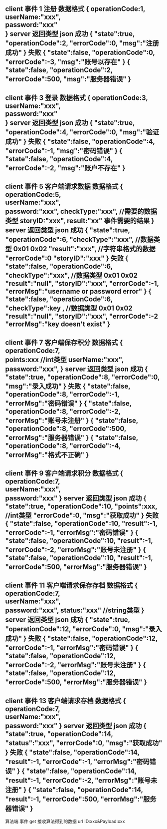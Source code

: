 
client
事件 1 注册
数据格式
{
    operationCode:1,   
    userName:"xxx",       
    password:"xxx"       
}
server
返回类型 json
成功
{
    "state":true,
    "operationCode":2,
    "errorCode":0,
    "msg":"注册成功"
}
失败
{
    "state":false,
    "operationCode":0,
    "errorCode":-3,
    "msg":"账号以存在"
}
{
    "state":false,
    "operationCode":2,
    "errorCode":500,
    "msg":"服务器错误"
}
-----------------------------------
client
事件 3 登录
数据格式
{
    operationCode:3,   
    userName:"xxx",       
    password:"xxx"       
}
server
返回类型 json
成功
{
    "state":true,
    "operationCode":4,
    "errorCode":0,
    "msg":"验证成功"
}
失败
{
    "state":false,
    "operationCode":4,
    "errorCode":-1,
    "msg":"密码错误"
}
{
    "state":false,
    "operationCode":4,
    "errorCode":-2,
    "msg":"账户不存在"
}
-----------------------------------
client
事件 5 客户端请求数据
数据格式
{
    operationCode:5,   
    userName:"xxx",       
    password:"xxx",
    checkType:"xxx",		//需要的数据类型
    storyID:"xxx",
    result:"xx"			事件需要的结果
}
server
返回类型 json
成功
{
    "state":true,
    "operationCode":6,
    "checkType":"xxx",		//数据类型 0x01 0x02
    "result":"xxx",		    //字符串格式的数据
    "errorCode":0
    "storyID":"xxx"
}
失败
{
    "state":false,
    "operationCode":6,
    "checkType":"xxx",		//数据类型 0x01 0x02
    "result":"null",
    "storyID":"xxx",
    "errorCode":-1,
    "errorMsg":"username or password error"
}
{
    "state":false,
    "operationCode":6,
    "checkType":key ,		//数据类型 0x01 0x02
    "result":"null",
    "storyID":"xxx",
    "errorCode":-2
    "errorMsg":"key doesn't exist"
}
-----------------------------------
client
事件 7 客户端保存积分
数据格式
{
    operationCode:7,   
    points:xxx		//int类型
    userName:"xxx",       
    password:"xxx",
}
server
返回类型 json
成功
{
    "state":true,
    "operationCode":8,
    "errorCode":0,
    "msg":"录入成功"
}
失败
{
    "state":false,
    "operationCode":8,
    "errorCode":-1,
    "errorMsg":"密码错误"
}
{
    "state":false,
    "operationCode":8,
    "errorCode":-2,
    "errorMsg":"账号未注册"
}
{
    "state":false,
    "operationCode":8,
    "errorCode":500,
    "errorMsg":"服务器错误"
}
{
    "state":false,
    "operationCode":8,
    "errorCode":-4,
    "errorMsg":"格式不正确"
}
-----------------------------------
client
事件 9 客户端请求积分
数据格式
{
    operationCode:7,   
    userName:"xxx",       
    password:"xxx"
}
server
返回类型 json
成功
{
    "state":true,
    "operationCode":10,
    "points":xxx,		//int类型
    "errorCode":0,
    "msg":"获取成功"
}
失败
{
    "state":false,
    "operationCode":10,
    "result":-1,
    "errorCode":-1,
    "errorMsg":"密码错误"
}
{
    "state":false,
    "operationCode":10,
    "result":-1,
    "errorCode":-2,
    "errorMsg":"账号未注册"
}
{
    "state":false,
    "operationCode":10,
    "result":-1,
    "errorCode":500,
    "errorMsg":"服务器错误"
}
-----------------------------------
client
事件 11 客户端请求保存存档
数据格式
{
    operationCode:7,   
    userName:"xxx",       
    password:"xxx",
    status:"xxx"		//string类型
}
server
返回类型 json
成功
{
    "state":true,
    "operationCode":12,
    "errorCode":0,
    "msg":"录入成功"
}
失败
{
    "state":false,
    "operationCode":12,
    "errorCode":-1,
    "errorMsg":"密码错误"
}
{
    "state":false,
    "operationCode":12,
    "errorCode":-2,
    "errorMsg":"账号未注册"
}
{
    "state":false,
    "operationCode":12,
    "errorCode":500,
    "errorMsg":"服务器错误"
}
-----------------------------------
client
事件 13 客户端请求存档
数据格式
{
    operationCode:7,   
    userName:"xxx",       
    password:"xxx"
}
server
返回类型 json
成功
{
    "state":true,
    "operationCode":14,
    "status":"xxx",
    "errorCode":0,
    "msg":"获取成功"
}
失败
{
    "state":false,
    "operationCode":14,
    "result":-1,
    "errorCode":-1,
    "errorMsg":"密码错误"
}
{
    "state":false,
    "operationCode":14,
    "result":-1,
    "errorCode":-2,
    "errorMsg":"账号未注册"
}
{
    "state":false,
    "operationCode":14,
    "result":-1,
    "errorCode":500,
    "errorMsg":"服务器错误"
}
-----------------------------------
算法端
事件 get 接收算法得到的数据
url ID:xxx&Payload:xxx

